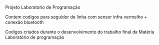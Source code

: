  Projeto Laboratorio de Programação
 
 Contem codigos para seguidor de linha com sensor infra vermelho + conexão bluetooth
 
 Codigos criados durante o desenvolvimento do trabalho final da Matéria Laboratório de programação
